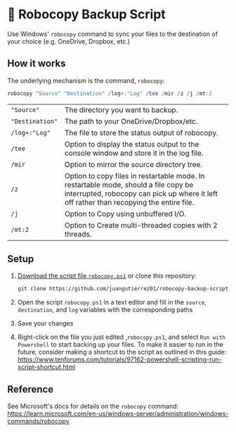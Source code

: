 # :robot: Robocopy Backup Script

Use Windows' `robocopy` command to sync your files to the destination of your choice (e.g. OneDrive, Dropbox, etc.)

## How it works

The underlying mechanism is the command, `robocopy`:

```powershell
robocopy "Source" "Destination" /log+:"Log" /tee /mir /z /j /mt:2
```

|||
|---|---|
|`"Source"`|The directory you want to backup.|
|`"Destination"`|The path to your OneDrive/Dropbox/etc.|
|`/log+:"Log"`|The file to store the status output of robocopy.|
|`/tee`|Option to display the status output to the console window and store it in the log file.|
|`/mir`|Option to mirror the source directory tree.|
|`/z`|Option to copy files in restartable mode. In restartable mode, should a file copy be interrupted, robocopy can pick up where it left off rather than recopying the entire file.|
|`/j`|Option to Copy using unbuffered I/O.|
|`/mt:2`|Option to Create multi-threaded copies with 2 threads.|

## Setup

1. [Download the script file `robocopy.ps1`](https://github.com/juangutierrez01/robocopy-backup-script/blob/main/robocopy.ps1) or clone this repository:

    ```bash
    git clone https://github.com/juangutierrez01/robocopy-backup-script
    ```

2. Open the script `robocopy.ps1` in a text editor and fill in the `source`, `destination`, and `log` variables with the corresponding paths

3. Save your changes

4. Right-click on the file you just edited ,`robocopy.ps1`, and select `Run with Powershell` to start backing up your files. To make it easier to run in the future, consider making a shortcut to the script as outlined in this guide: <https://www.tenforums.com/tutorials/97162-powershell-scripting-run-script-shortcut.html>


## Reference

See Microsoft's docs for details on the `robocopy` command: <https://learn.microsoft.com/en-us/windows-server/administration/windows-commands/robocopy>